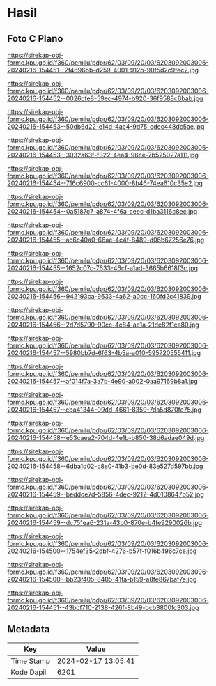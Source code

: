 # Hasil

## Foto C Plano

https://sirekap-obj-formc.kpu.go.id/f360/pemilu/pdpr/62/03/09/20/03/6203092003006-20240216-154451--2f4696bb-d259-4001-912b-90f5d2c9fec2.jpg

https://sirekap-obj-formc.kpu.go.id/f360/pemilu/pdpr/62/03/09/20/03/6203092003006-20240216-154452--0026cfe8-59ec-4974-b920-36f9588c6bab.jpg

https://sirekap-obj-formc.kpu.go.id/f360/pemilu/pdpr/62/03/09/20/03/6203092003006-20240216-154453--50db6d22-e14d-4ac4-9d75-cdec448dc5ae.jpg

https://sirekap-obj-formc.kpu.go.id/f360/pemilu/pdpr/62/03/09/20/03/6203092003006-20240216-154453--3032a63f-f322-4ea4-96ce-7b525027a111.jpg

https://sirekap-obj-formc.kpu.go.id/f360/pemilu/pdpr/62/03/09/20/03/6203092003006-20240216-154454--716c6900-cc61-4000-8b46-74ea610c35e2.jpg

https://sirekap-obj-formc.kpu.go.id/f360/pemilu/pdpr/62/03/09/20/03/6203092003006-20240216-154454--0a5187c7-a874-4f6a-aeec-d1ba3116c8ec.jpg

https://sirekap-obj-formc.kpu.go.id/f360/pemilu/pdpr/62/03/09/20/03/6203092003006-20240216-154455--ac6c40a0-66ae-4c4f-8489-d06b67256e76.jpg

https://sirekap-obj-formc.kpu.go.id/f360/pemilu/pdpr/62/03/09/20/03/6203092003006-20240216-154455--1652c07c-7633-46cf-a1ad-3665b6618f3c.jpg

https://sirekap-obj-formc.kpu.go.id/f360/pemilu/pdpr/62/03/09/20/03/6203092003006-20240216-154456--942193ca-9633-4a62-a0cc-160fd2c41839.jpg

https://sirekap-obj-formc.kpu.go.id/f360/pemilu/pdpr/62/03/09/20/03/6203092003006-20240216-154456--2d7d5790-90cc-4c84-ae1a-21de82f1ca80.jpg

https://sirekap-obj-formc.kpu.go.id/f360/pemilu/pdpr/62/03/09/20/03/6203092003006-20240216-154457--5980bb7d-6f63-4b5a-a010-595720555411.jpg

https://sirekap-obj-formc.kpu.go.id/f360/pemilu/pdpr/62/03/09/20/03/6203092003006-20240216-154457--af014f7a-3a7b-4e90-a002-0aa97169b8a1.jpg

https://sirekap-obj-formc.kpu.go.id/f360/pemilu/pdpr/62/03/09/20/03/6203092003006-20240216-154457--cba41344-09dd-4661-8359-7da5d870fe75.jpg

https://sirekap-obj-formc.kpu.go.id/f360/pemilu/pdpr/62/03/09/20/03/6203092003006-20240216-154458--e53caee2-704d-4e1b-b850-38d6adae049d.jpg

https://sirekap-obj-formc.kpu.go.id/f360/pemilu/pdpr/62/03/09/20/03/6203092003006-20240216-154458--6dba1d02-c8e0-41b3-be0d-83e527d597bb.jpg

https://sirekap-obj-formc.kpu.go.id/f360/pemilu/pdpr/62/03/09/20/03/6203092003006-20240216-154459--beddde7d-5856-4dec-9212-4d0108647b52.jpg

https://sirekap-obj-formc.kpu.go.id/f360/pemilu/pdpr/62/03/09/20/03/6203092003006-20240216-154459--dc751ea6-231a-43b0-870e-b4fe9290026b.jpg

https://sirekap-obj-formc.kpu.go.id/f360/pemilu/pdpr/62/03/09/20/03/6203092003006-20240216-154500--1754ef35-2dbf-4276-b57f-f016b496c7ce.jpg

https://sirekap-obj-formc.kpu.go.id/f360/pemilu/pdpr/62/03/09/20/03/6203092003006-20240216-154500--bb23f405-8405-41fa-b159-a8fe867baf7e.jpg

https://sirekap-obj-formc.kpu.go.id/f360/pemilu/pdpr/62/03/09/20/03/6203092003006-20240216-154451--43bcf710-2138-426f-8b49-bcb3800fc303.jpg


## Metadata

| Key        | Value               |
| ---------- | ------------------- |
| Time Stamp | 2024-02-17 13:05:41 |
| Kode Dapil | 6201                |



